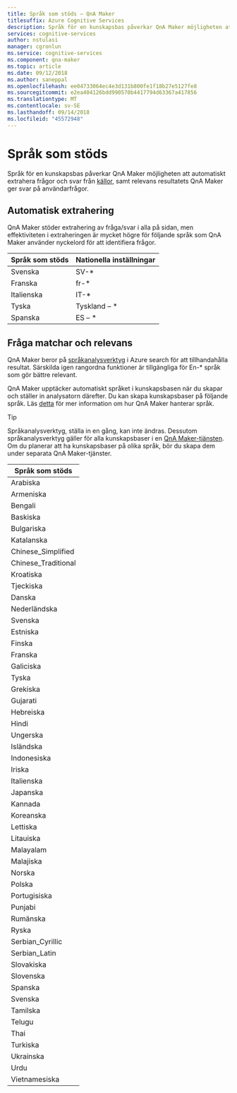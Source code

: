 ```yaml
---
title: Språk som stöds – QnA Maker
titlesuffix: Azure Cognitive Services
description: Språk för en kunskapsbas påverkar QnA Maker möjligheten att automatiskt extrahera frågor och svar från källor samt relevans resultatets QnA Maker ger svar på användarfrågor.
services: cognitive-services
author: nstulasi
manager: cgronlun
ms.service: cognitive-services
ms.component: qna-maker
ms.topic: article
ms.date: 09/12/2018
ms.author: saneppal
ms.openlocfilehash: ee04733064ec4e3d131b800fe1f18b27e5127fe8
ms.sourcegitcommit: e2ea404126bdd990570b4417794d63367a417856
ms.translationtype: MT
ms.contentlocale: sv-SE
ms.lasthandoff: 09/14/2018
ms.locfileid: "45572948"
---
```

# <a name="supported-languages"></a>Språk som stöds

Språk för en kunskapsbas påverkar QnA Maker möjligheten att automatiskt extrahera frågor och svar från [källor](../Concepts/data-sources-supported.md), samt relevans resultatets QnA Maker ger svar på användarfrågor.

## <a name="auto-extraction"></a>Automatisk extrahering
QnA Maker stöder extrahering av fråga/svar i alla på sidan, men effektiviteten i extraheringen är mycket högre för följande språk som QnA Maker använder nyckelord för att identifiera frågor.

|Språk som stöds| Nationella inställningar|
|-----|----|
|Svenska|SV-*|
|Franska|fr-*|
|Italienska|IT-*|
|Tyska|Tyskland – *|
|Spanska|ES – *|

## <a name="query-matching-and-relevance"></a>Fråga matchar och relevans
QnA Maker beror på [språkanalysverktyg](https://docs.microsoft.com/rest/api/searchservice/language-support) i Azure search för att tillhandahålla resultat. Särskilda igen rangordna funktioner är tillgängliga för En-* språk som gör bättre relevant.

QnA Maker upptäcker automatiskt språket i kunskapsbasen när du skapar och ställer in analysatorn därefter. Du kan skapa kunskapsbaser på följande språk. Läs [detta](../How-To/language-knowledge-base.md) för mer information om hur QnA Maker hanterar språk.


> [!Tip]
> Språkanalysverktyg, ställa in en gång, kan inte ändras. Dessutom språkanalysverktyg gäller för alla kunskapsbaser i en [QnA Maker-tjänsten](../How-To/set-up-qnamaker-service-azure.md). Om du planerar att ha kunskapsbaser på olika språk, bör du skapa dem under separata QnA Maker-tjänster.

|Språk som stöds|
|-----|
|Arabiska|
|Armeniska|, 
Bengali|
|Baskiska|
|Bulgariska|
|Katalanska|
|Chinese_Simplified|
|Chinese_Traditional|
|Kroatiska|
|Tjeckiska|
|Danska|
|Nederländska|
|Svenska|
|Estniska|
|Finska|
|Franska|
|Galiciska|
|Tyska|
|Grekiska|
|Gujarati|
|Hebreiska|
|Hindi|
|Ungerska|
|Isländska|
|Indonesiska|
|Iriska|
|Italienska|
|Japanska|
|Kannada|
|Koreanska|
|Lettiska|
|Litauiska|
|Malayalam|
|Malajiska|
|Norska|
|Polska|
|Portugisiska|
|Punjabi|
|Rumänska|
|Ryska|
|Serbian_Cyrillic|
|Serbian_Latin|
|Slovakiska|
|Slovenska|
|Spanska|
|Svenska|
|Tamilska|
|Telugu|
|Thai|
|Turkiska|
|Ukrainska|
|Urdu|
|Vietnamesiska|
